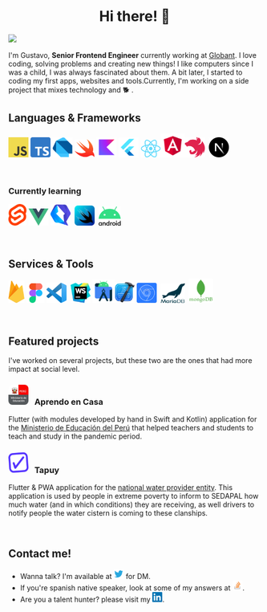 <h1 align="center">Hi there! 👋</h1>

![](https://img.shields.io/github/stars/gugadev?style=social)

I'm Gustavo, **Senior Frontend Engineer** currently working at [Globant](https://globant.com). I love coding, solving problems and creating new things! I like computers since I was a child, I was always fascinated about them. A bit later, I started to coding my first apps, websites and tools.Currently, I'm working on a side project that mixes technology and 🐕 .

## Languages & Frameworks

<img src="images/javascript.png" width="40" /> <img src="images/typescript.png" width="40" /> <img src="images/dart.png" width="40" /> <img src="images/swift.png" width="40" /> <img src="images/kotlin.svg" width="40" /> <img src="images/flutter.png" width="40" /> <img src="images/react.png" width="40" /><img src="images/angular.png" width="48" /><img src="images/nestjs.png" width="40" /><img src="images/nextjs.png" width="40" style="margin-left: 8px" />

<br />

### Currently learning

<img src="images/svelte.png" width="36" /> <img src="images/vue.png" width="40" /> <img src="images/qwik.png" width="40" /><img src="images/swiftui.png" width="40" style="margin: 0 8px" /><img src="images/android.png" width="44" />

<br />

## Services & Tools

<img src="images/firebase.png" width="32" /> <img src="images/figma.png" width="36" /> <img src="images/vscode.png" width="40" /> <img src="images/webstorm.png" width="40" style="margin-left: 4px" /> <img src="images/android-studio.png" width="44" /><img src="images/xcode.png" width="40" /> <img src="images/devtools.png" width="40" /><img src="images/mariadb.png" width="48" style="padding: 0 8px 0 8px" /><img src="images/mongodb.png" width="48" />

<br />

## Featured projects

I've worked on several projects, but these two are
the ones that had more impact at social level.


<h3>
<img src="images/minedu.jpeg" width="40" style="border-radius: 8px;" />
<span style="margin-left: 8px;">Aprendo en Casa</span>
</h3>

Flutter (with modules developed by hand in Swift and Kotlin) application for the [Ministerio de Educación del Perú](https://www.gob.pe/minedu) that helped teachers and students to teach and study in the pandemic period.

<h3>
<img src="images/tapuy.png" width="40" style="border-radius: 8px;" />
<span style="margin-left: 8px">Tapuy</span>
</h3>

Flutter & PWA application for the [national water provider entity](https://www.gob.pe/institucion/sedapal/institucional). This application is used by people in extreme poverty to inform to SEDAPAL how much water (and in which conditions) they are receiving, as well drivers to notify people the water cistern is coming to these clanships.

<br />

## Contact me!

- Wanna talk? I'm available at <a href="https://twitter.com/gugadev" target="_blank"><img src="images/twitter.png" width="20" /></a> for DM.
- If you're spanish native speaker, look at some of my answers at <a href="https://es.stackoverflow.com/users/26302/gugadev?tab=answers"  target="_blank"><img src="images/stackoverflow.png" width="20" /></a>.
- Are you a talent hunter? please visit my <a href="https://www.linkedin.com/in/gugadev/"  target="_blank"><img src="images/linkedin.png" width="20" /></a>.
